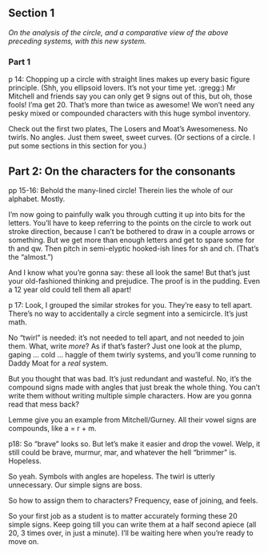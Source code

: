 ## Section 1
_On the analysis of the circle, and a comparative view of the above preceding systems, with this new system._

### Part 1

 p 14: Chopping up a circle with straight lines makes up every basic figure principle. (Shh, you ellipsoid lovers. It’s not your time yet. :gregg:) Mr Mitchell and friends say you can only get 9 signs out of this, but oh, those fools! I’ma get 20. That’s more than twice as awesome! We won’t need any pesky mixed or compounded characters with this huge symbol inventory.

Check out the first two plates, The Losers and Moat’s Awesomeness. No twirls. No angles. Just them sweet, sweet curves. (Or sections of a circle. I put some sections in this section for you.)

## Part 2: On the characters for the consonants

pp 15-16: Behold the many-lined circle! Therein lies the whole of our alphabet. Mostly.

I’m now going to painfully walk you through cutting it up into bits for the letters. You’ll have to keep referring to the points on the circle to work out stroke direction, because I can’t be bothered to draw in a couple arrows or something. But we get more than enough letters and get to spare some for th and qw. Then pitch in semi-elyptic hooked-ish lines for sh and ch. (That’s the “almost.”)

And I know what you’re gonna say: these all look the same! But that’s just your old-fashioned thinking and prejudice. The proof is in the pudding. Even a 12 year old could tell them all apart!

p 17: Look, I grouped the similar strokes for you. They’re easy to tell apart. There’s no way to accidentally a circle segment into a semicircle. It’s just math.

No “twirl” is needed: it’s not needed to tell apart, and not needed to join them. What, write _more_? As if that’s faster? Just one look at the plump, gaping … cold … haggle of them twirly systems, and you’ll come running to Daddy Moat for a _real_ system.

But you thought that was bad. It’s just redundant and wasteful. No, it’s the compound signs made with angles that just break the whole thing. You can’t write them without writing multiple simple characters. How are you gonna read that mess back?

Lemme give you an example from Mitchell/Gurney. All their vowel signs are compounds, like a = r + m.

p18: So “brave” looks so. But let’s make it easier and drop the vowel. Welp, it still could be brave, murmur, mar, and whatever the hell “brimmer” is. Hopeless.

So yeah. Symbols with angles are hopeless. The twirl is utterly unnecessary. Our simple signs are boss.

So how to assign them to characters? Frequency, ease of joining, and feels.

So your first job as a student is to matter accurately forming these 20 simple signs. Keep going till you can write them at a half second apiece (all 20, 3 times over, in just a minute). I’ll be waiting here when you’re ready to move on.